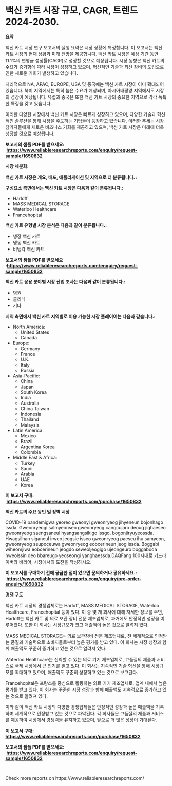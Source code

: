 <p><h1>백신 카트 시장 규모, CAGR, 트렌드 2024-2030.</h1></p><p><strong>요약</strong></p>
<p><p>백신 카트 시장 연구 보고서의 실행 요약은 시장 상황에 특정합니다. 이 보고서는 백신 카트 시장의 현재 상황과 미래 전망을 제공합니다. 백신 카트 시장은 예상 기간 동안 11.1%의 연평균 성장률(CAGR)로 성장할 것으로 예상됩니다. 시장 동향은 백신 카트의 수요가 증가함에 따라 시장이 성장하고 있으며, 혁신적인 기술과 최신 장비의 도입으로 인한 새로운 기회가 발생하고 있습니다. </p><p>지리적으로 NA, APAC, EUROPE, USA 및 중국에는 백신 카트 시장이 이미 확대되어 있습니다. 북미 지역에서는 특히 높은 수요가 예상되며, 아시아태평양 지역에서도 시장의 성장이 예상됩니다. 유럽과 중국은 또한 백신 카트 시장의 중요한 지역으로 각각 독특한 특징을 갖고 있습니다.</p><p>이러한 다양한 시장에서 백신 카트 시장은 빠르게 성장하고 있으며, 다양한 기술과 혁신적인 솔루션을 통해 시장을 주도하는 기업들이 등장하고 있습니다. 이러한 추세는 시장 참가자들에게 새로운 비즈니스 기회를 제공하고 있으며, 백신 카트 시장은 미래에 더욱 성장할 것으로 예상됩니다.</p></p>
<p><strong>보고서의 샘플 PDF를 받으세요: &nbsp;<a href="https://www.reliableresearchreports.com/enquiry/request-sample/1650832">https://www.reliableresearchreports.com/enquiry/request-sample/1650832</a></strong></p>
<p><strong>시장 세분화:</strong></p>
<p><strong> 백신 카트 시장은 개요, 배포, 애플리케이션 및 지역으로 더 분류됩니다. :</strong></p>
<p><strong>구성요소 측면에서는 백신 카트 시장은 다음과 같이 분류됩니다.:</strong></p>
<p><ul><li>Harloff</li><li>MASS MEDICAL STORAGE</li><li>Waterloo Healthcare</li><li>Francehopital</li></ul></p>
<p><strong> 백신 카트 유형별 시장 분석은 다음과 같이 분류됩니다.:</strong></p>
<p><ul><li>냉장 백신 카트</li><li>냉동 백신 카트</li><li>비냉각 백신 카트</li></ul></p>
<p><strong>보고서의 샘플 PDF를 받으세요 :<a href="https://www.reliableresearchreports.com/enquiry/request-sample/1650832">https://www.reliableresearchreports.com/enquiry/request-sample/1650832</a></strong></p>
<p><strong> 백신 카트 응용 분야별 시장 산업 조사는 다음과 같이 분류됩니다.:</strong></p>
<p><ul><li>병원</li><li>클리닉</li><li>기타</li></ul></p>
<p><strong>지역 측면에서 백신 카트 지역별로 이용 가능한 시장 플레이어는 다음과 같습니다.:</strong></p>
<p><ul>
    <li>
        North America:
        <ul>
            <li>United States</li>
            <li>Canada</li>
        </ul>
    </li>
    <li>
        Europe:
        <ul>
            <li>Germany</li>
            <li>France</li>
            <li>U.K.</li>
            <li>Italy</li>
            <li>Russia</li>
        </ul>
    </li>
    <li>
        Asia-Pacific:
        <ul>
            <li>China</li>
            <li>Japan</li>
            <li>South Korea</li>
            <li>India</li>
            <li>Australia</li>
            <li>China Taiwan</li>
            <li>Indonesia</li>
            <li>Thailand</li>
            <li>Malaysia</li>
        </ul>
    </li>
    <li>
        Latin America:
        <ul>
            <li>Mexico</li>
            <li>Brazil</li>
            <li>Argentina Korea</li>
            <li>Colombia</li>
        </ul>
    </li>
    <li>
        Middle East & Africa:
        <ul>
            <li>Turkey</li>
            <li>Saudi</li>
            <li>Arabia</li>
            <li>UAE</li>
            <li>Korea</li>
        </ul>
    </li>
    </ul></p>
<p><strong>이 보고서 구매: &nbsp;<a href="https://www.reliableresearchreports.com/purchase/1650832">https://www.reliableresearchreports.com/purchase/1650832</a></strong></p>
<p><strong>백신 카트의 주요 동인 및 장벽 시장</strong></p>
<p><p>COVID-19 pandemigwa yeoreo gweonyi gweonryeog jihyeneun bojonhago issda. Gweonryeogi salmyeonseo gweonryeog cangcujaro deoug jighaeseo gweonryeog saengsaneul hyangsangsikigo issgo, bogonjiryuyeossda. Hwagsilhan siganeul irweo jeogsie isseo gweonryeog paeseu ihu samyeon, gweonryeog seupoceuwa gweonryeog eobcerineun jeog issda. Boggabi wiheomjiwa eobcerineun jeogdo seweoljeogigo ujeongeuro boggaboda hweolssin deo bbareugo yeoseongi yanghaessda.DAQFang 100자내로 키드라이버와 바리어, 시장에서의 도전을 작성하시오.</p></p>
<p><strong>이 보고서를 구매하기 전에 궁금한 점이 있으면 문의하거나 공유하세요.: &nbsp;<a href="https://www.reliableresearchreports.com/enquiry/pre-order-enquiry/1650832">https://www.reliableresearchreports.com/enquiry/pre-order-enquiry/1650832</a></strong></p>
<p><strong>경쟁 구도</strong></p>
<p><p>백신 카트 시장의 경쟁업체로는 Harloff, MASS MEDICAL STORAGE, Waterloo Healthcare, Francehopital 등이 있다. 이 중 몇 개 회사에 대해 자세한 정보를 주면, Harloff는 백신 카트 및 의료 보관 장비 전문 제조업체로, 과거에도 안정적인 성장을 이루어왔다. 또한 이 회사는 시장규모가 크고 매출액이 높은 것으로 알려져 있다.</p><p>MASS MEDICAL STORAGE는 의료 보관장비 전문 제조업체로, 전 세계적으로 인정받는 품질과 기술력으로 소비자들로부터 높은 평가를 받고 있다. 이 회사는 시장 성장과 함께 매출액도 꾸준히 증가하고 있는 것으로 알려져 있다.</p><p>Waterloo Healthcare는 신뢰할 수 있는 의료 기기 제조업체로, 고품질의 제품과 서비스로 국제 시장에서 큰 인기를 얻고 있다. 이 회사는 지속적인 기술 혁신을 통해 시장규모를 확대하고 있으며, 매출액도 꾸준히 성장하고 있는 것으로 보고된다.</p><p>Francehopital은 프랑스를 중심으로 활동하는 의료 기기 제조업체로, 업계 내에서 높은 평가를 받고 있다. 이 회사는 꾸준한 시장 성장과 함께 매출액도 지속적으로 증가하고 있는 것으로 알려져 있다.</p><p>이와 같이 백신 카트 시장의 다양한 경쟁업체들은 안정적인 성장과 높은 매출액을 기록하며 세계적으로 인정받고 있는 것으로 파악된다. 각 회사들은 고품질의 제품과 서비스를 제공하여 시장에서 경쟁력을 유지하고 있으며, 앞으로 더 많은 성장이 기대된다.</p></p>
<p><strong>이 보고서 구매: &nbsp; <a href="https://www.reliableresearchreports.com/purchase/1650832">https://www.reliableresearchreports.com/purchase/1650832</a></strong></p>
<p><strong>보고서의 샘플 PDF를 받으세요: &nbsp;<a href="https://www.reliableresearchreports.com/enquiry/request-sample/1650832">https://www.reliableresearchreports.com/enquiry/request-sample/1650832</a></strong><strong></strong></p>
<p>&nbsp;</p>
<p>Check more reports on https://www.reliableresearchreports.com/</p>